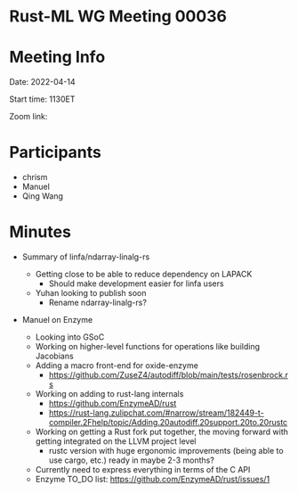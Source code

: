 # Rust-ML WG Meeting 00036

# Meeting Info

Date: 2022-04-14

Start time: 1130ET

Zoom link: 

# Participants

- chrism
- Manuel
- Qing Wang 

# Minutes

- Summary of linfa/ndarray-linalg-rs
    - Getting close to be able to reduce dependency on LAPACK
        - Should make development easier for linfa users
    - Yuhan looking to publish soon
        - Rename ndarray-linalg-rs?

- Manuel on Enzyme
    - Looking into GSoC
    - Working on higher-level functions for operations like building Jacobians
    - Adding a macro front-end for oxide-enzyme
        - https://github.com/ZuseZ4/autodiff/blob/main/tests/rosenbrock.rs
    - Working on adding to rust-lang internals
        - https://github.com/EnzymeAD/rust 
        - https://rust-lang.zulipchat.com/#narrow/stream/182449-t-compiler.2Fhelp/topic/Adding.20autodiff.20support.20to.20rustc 
    - Working on getting a Rust fork put together, the moving forward with getting integrated on the LLVM project level
        - rustc version with huge ergonomic improvements (being able to use cargo, etc.) ready in maybe 2-3 months?
    - Currently need to express everything in terms of the C API
    - Enzyme TO_DO list: https://github.com/EnzymeAD/rust/issues/1 